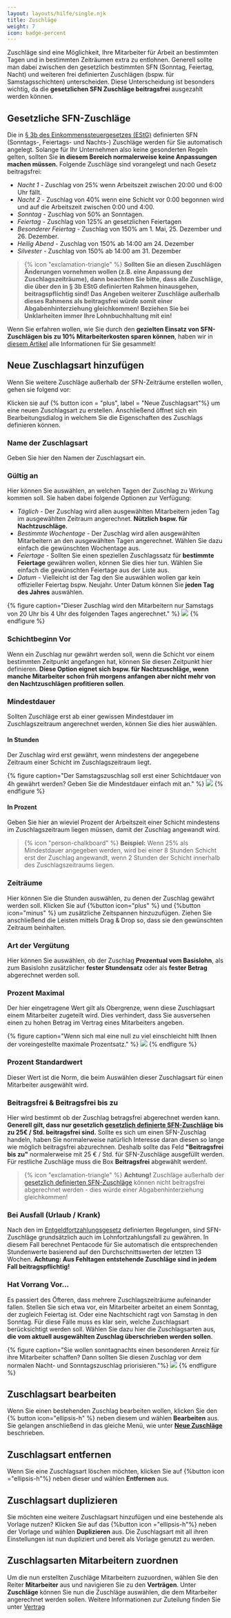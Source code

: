 ```yaml
---
layout: layouts/hilfe/single.njk
title: Zuschläge
weight: 7
icon: badge-percent
---
```


Zuschläge sind eine Möglichkeit, Ihre Mitarbeiter für Arbeit an bestimmten Tagen und in bestimmten Zeiträumen extra zu entlohnen. Generell sollte man dabei zwischen den gesetzlich bestimmten SFN (Sonntag, Feiertag, Nacht) und weiteren frei definierten Zuschlägen (bspw. für Samstagsschichten) unterscheiden. Diese Unterscheidung ist besonders wichtig, da die **gesetzlichen SFN Zuschläge beitragsfrei** ausgezahlt werden können. 

## Gesetzliche SFN-Zuschläge

Die in [§ 3b des Einkommenssteuergesetzes (EStG)](https://www.gesetze-im-internet.de/estg/__3b.html) definierten SFN (Sonntags-, Feiertags- und Nachts-) Zuschläge werden für Sie automatisch angelegt. Solange für Ihr Unternehmen also keine gesonderten Regeln gelten, sollten Sie **in diesem Bereich normalerweise keine Anpassungen machen müssen.**
Folgende Zuschläge sind vorangelegt und nach Gesetz beitragsfrei:

- *Nacht 1 -* Zuschlag von 25% wenn Arbeitszeit zwischen 20:00 und 6:00 Uhr fällt.
- *Nacht 2 -* Zuschlag von 40% wenn eine Schicht vor 0:00 begonnen wird und auf die Arbeitszeit zwischen 0:00 und 4:00.
- *Sonntag -* Zuschlag von 50% an Sonntagen.
- *Feiertag -* Zuschlag von 125% an gesetzlichen Feiertagen
- *Besonderer Feiertag -* Zuschlag von 150% am 1. Mai, 25. Dezember und 26. Dezember.
- *Heilig Abend -* Zuschlag von 150% ab 14:00 am 24. Dezember
- *Silvester -* Zuschlag von 150% ab 14:00 am 31. Dezember


>{% icon "exclamation-triangle" %} **Sollten Sie an diesen Zuschlägen Änderungen vornehmen wollen (z.B. eine Anpassung der Zuschlagszeiträume), dann beachten Sie bitte, dass alle Zuschläge, die über den in § 3b EStG definierten Rahmen hinausgehen, beitragspflichtig sind! Das Angeben weiterer Zuschläge außerhalb dieses Rahmens als beitragsfrei würde somit einer Abgabenhinterziehung gleichkommen! Beziehen Sie bei Unklarheiten immer Ihre Lohnbuchhaltung mit ein!**

Wenn Sie erfahren wollen, wie Sie durch den **gezielten Einsatz von SFN-Zuschlägen bis zu 10% Mitarbeiterkosten sparen können**, haben wir in [diesem Artikel](/blog/zuschläge_strategisch_nutzen/) alle Informationen für Sie gesammelt!

## Neue Zuschlagsart hinzufügen

Wenn Sie weitere Zuschläge außerhalb der SFN-Zeiträume erstellen wollen, gehen sie folgend vor:

Klicken sie auf {% button icon = "plus", label = "Neue Zuschlagsart"%} um eine neuen Zuschlagsart zu erstellen. Anschließend öffnet sich ein Bearbeitungsdialog in welchem Sie die Eigenschaften des Zuschlags definieren können. 

### Name der Zuschlagsart

Geben Sie hier den Namen der Zuschlagsart ein.

### Gültig an

Hier können Sie auswählen, an welchen Tagen der Zuschlag zu Wirkung kommen soll. Sie haben dabei folgende Optionen zur Verfügung:

- *Täglich -* Der Zuschlag wird allen ausgewählten Mitarbeitern jeden Tag im ausgewählten Zeitraum angerechnet. **Nützlich bspw. für Nachtzuschläge.**
- *Bestimmte Wochentage -* Der Zuschlag wird allen ausgewählten Mitarbeitern an den ausgewählten Tagen angerechnet. Wählen Sie dazu einfach die gewünschten Wochentage aus.
- *Feiertage -*  Sollten Sie einen speziellen Zuschlagssatz für **bestimmte Feiertage** gewähren wollen, können Sie dies hier tun. Wählen Sie einfach die gewünschten Feiertage aus der Liste aus. 
- *Datum -* Vielleicht ist der Tag den Sie auswählen wollen gar kein offizieller Feiertag bspw. Neujahr. Unter Datum können Sie **jeden Tag des Jahres** auswählen. 

{% figure caption="Dieser Zuschlag wird den Mitarbeitern nur Samstags von 20 Uhr bis 4 Uhr des folgenden Tages angerechnet." %}
<img src="samstagnacht.webp">
{% endfigure %}

### Schichtbeginn Vor

Wenn ein Zuschlag nur gewährt werden soll, wenn die Schicht vor einem bestimmten Zeitpunkt angefangen hat, können Sie diesen Zeitpunkt hier definieren. **Diese Option eignet sich bspw. für Nachtzuschläge, wenn manche Mitarbeiter schon früh morgens anfangen aber nicht mehr von den Nachtzuschlägen profitieren sollen**.

### Mindestdauer

Sollten Zuschläge erst ab einer gewissen Mindestdauer im Zuschlagszeitraum angerechnet werden, können Sie dies hier auswählen.

#### In Stunden 

Der Zuschlag wird erst gewährt, wenn mindestens der angegebene Zeitraum einer Schicht im Zuschlagszeitraum liegt. 

{% figure caption="Der Samstagszuschlag soll erst einer Schichtdauer von 4h gewährt werden? Geben Sie die Mindestdauer einfach mit an." %}
<img src="mindestdauer.webp">
{% endfigure %}

#### In Prozent

Geben Sie hier an wieviel Prozent der Arbeitszeit einer Schicht mindestens im Zuschlagszeitraum liegen müssen, damit der Zuschlag angewandt wird.

> {% icon "person-chalkboard" %} **Beispiel:** Wenn 25% als Mindestdauer angegeben werden, wird bei einer 8 Stunden Schicht erst der Zuschlag angewandt, wenn 2 Stunden der Schicht innerhalb des Zuschlagszeitraums liegen. 


### Zeiträume

Hier können Sie die Stunden auswählen, zu denen der Zuschlag gewährt werden soll. Klicken Sie auf {%button icon="plus" %} und {%button icon="minus" %} um zusätzliche Zeitspannen hinzuzufügen. Ziehen Sie anschließend die Leisten mittels Drag & Drop so, dass sie den gewünschten Zeitraum beinhalten. 

### Art der Vergütung

Hier können Sie auswählen, ob der Zuschlag **Prozentual vom Basislohn**, als zum Basislohn zusätzlicher **fester Stundensatz** oder als **fester Betrag** abgerechnet werden soll. 

### Prozent Maximal

Der hier eingetragene Wert gilt als Obergrenze, wenn diese Zuschlagsart einem Mitarbeiter zugeteilt wird. Dies verhindert, dass Sie ausversehen einen zu hohen Betrag im Vertrag eines Mitarbeiters angeben. 

{% figure caption="Wenn sich mal eine null zu viel einschleicht hilft Ihnen der voreingestellte maximale Prozentsatz." %}
<img src="maximale_prozent.webp" />
{% endfigure %}

### Prozent Standardwert

Dieser Wert ist die Norm, die beim Auswählen dieser Zuschlagsart für einen Mitarbeiter ausgewählt wird.

### Beitragsfrei & Beitragsfrei bis zu

Hier wird bestimmt ob der Zuschlag betragsfrei abgerechnet werden kann. **Generell gilt, dass nur gesetzlich [gesetzlich definierte SFN-Zuschläge](https://www.gesetze-im-internet.de/estg/__3b.html) bis zu 25€ / Std. beitragsfrei sind.** Sollte es sich um einen SFN-Zuschlag handeln, haben Sie normalerweise natürlich Interesse daran diesen so lange wie möglich beitragsfrei abzurechnen. Deshalb sollte das Feld **"Beitragsfrei bis zu"** normalerweise mit 25 € / Std. für SFN-Zuschläge ausgefüllt werden. Für restliche Zuschläge muss die Box **Beitragsfrei** abgewählt werden!. 

> {% icon "exclamation-triangle" %} **Achtung!** Zuschläge außerhalb der [gesetzlich definierten SFN-Zuschläge](https://www.gesetze-im-internet.de/estg/__3b.html) können nicht beitragsfrei abgerechnet werden - dies würde einer Abgabenhinterziehung gleichkommen!

### Bei Ausfall (Urlaub / Krank)

Nach den im [Entgeldfortzahlungsgesetz](https://www.gesetze-im-internet.de/entgfg/__4.html) definierten Regelungen, sind SFN-Zuschläge grundsätzlich auch im Lohnfortzahlungsfall zu gewähren. In diesem Fall berechnet Pentacode für Sie automatisch die entsprechenden Stundenwerte basierend auf den Durchschnittswerten der letzten 13 Wochen. 
**Achtung: Aus Fehltagen entstehende Zuschläge sind in jedem Fall beitragspflichtig!**

### Hat Vorrang Vor...

Es passiert des Öfteren, dass mehrere Zuschlagszeiträume aufeinander fallen. Stellen Sie sich etwa vor, ein Mitarbeiter arbeitet an einem Sonntag, der zugleich Feiertag ist. Oder eine Nachtschicht ragt von Samstag in den Sonntag. Für diese Fälle muss es klar sein, welche Zuschlagsart berücksichtigt werden soll. Wählen Sie dazu hier die Zuschlagsarten aus, **die vom aktuell ausgewählten Zuschlag überschrieben werden sollen**. 

{% figure caption="Sie wollen sonntagnachts einen besonderen Anreiz für ihre Mitarbeiter schaffen? Dann sollten Sie diesen Zuschlag vor dem normalen Nacht- und Sonntagszuschlag priorisieren."%}
<img src="vorrang.webp">
{% endfigure %}

## Zuschlagsart bearbeiten

Wenn Sie einen bestehenden Zuschlag bearbeiten wollen, klicken Sie den {% button icon="ellipsis-h" %} neben diesem und wählen **Bearbeiten** aus. Sie gelangen anschließend in das gleiche Menü, wie unter [**Neue Zuschläge**](#neue-zuschlagsart-hinzufügen) beschrieben. 

## Zuschlagsart entfernen

Wenn Sie eine Zuschlagsart löschen möchten, klicken Sie auf {%button icon ="ellipsis-h"%} neben dieser und wählen **Entfernen** aus.

## Zuschlagsart duplizieren

Sie möchten eine weitere Zuschlagsart hinzufügen und eine bestehende als Vorlage nutzen? Klicken Sie auf das {%button icon ="ellipsis-h"%} neben der Vorlage und wählen **Duplizieren** aus. Die Zuschlagsart mit all ihren Einstellungen ist nun dupliziert und bereit als Vorlage genutzt zu werden. 

## Zuschlagsarten Mitarbeitern zuordnen

Um die nun erstellten Zuschläge Mitarbeitern zuzuordnen, wählen Sie den Reiter **Mitarbeiter** aus und navigieren Sie zu den **Verträgen**. Unter **Zuschläge** können Sie nun die Zuschläge auswählen, die dem Mitarbeiter angerechnet werden sollen. Weitere Informationen zur Zuteilung finden Sie unter [Vertrag](/hilfe/handbuch/mitarbeiter/vertrag)

